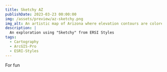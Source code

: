 ```yaml
---
title: Sketchy AZ
publishDate: 2023-03-23 00:00:00
img: /assets/preview/az-sketchy.png
img_alt: An artistic map of Arizona where elevation contours are colored in a rainbow pattern with wobbly pencil lines.
description: |
  An exploration using "Sketchy" from ERSI Styles
tags:
  - Cartography
  - ArcGIS-Pro
  - ESRI-Styles
---
```


For fun